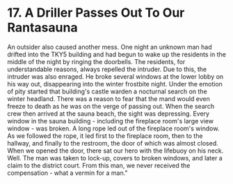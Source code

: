 


    
# 17. A Driller Passes Out To Our Rantasauna

An outsider also caused another mess. One night an unknown man had drifted into the TKY5 building and had begun to wake up the residents in the middle of the night by ringing the doorbells. The residents, for understandable reasons, always repelled the intruder. Due to this, the intruder was also enraged. He broke several windows at the lower lobby on his way out, disappearing into the winter frostbite night. Under the emotion of pity started that building's castle warden a nocturnal search on the winter headland. There was a reason to fear that the mand would even freeze to death as he was on the verge of passing out. When the search crew then arrived at the sauna beach, the sight was depressing. Every window in the sauna building - including the fireplace room's large view window - was broken. A long rope led out of the fireplace room's window. As we followed the rope, it led first to the fireplace room, then to the hallway, and finally to the restroom, the door of which was almost closed. When we opened the door, there sat our hero with the lifebuoy on his neck. Well. The man was taken to lock-up, covers to broken windows, and later a claim to the district court. From this man, we never received the compensation - what a vermin for a man."
